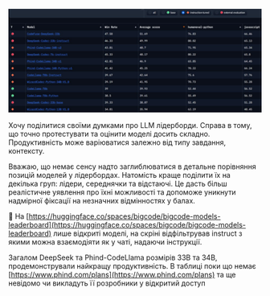 <!--
date: 2025-02-02T23:23:03.991Z
photo: ![Photo](2024-03-05-21-01-13.jpg)


-->

![Photo](2024-03-05-21-01-13.jpg)

Хочу поділитися своїми думками про LLM лідерборди. Справа в тому, що точно протестувати та оцінити моделі досить складно. Продуктивність може варіюватися залежно від типу завдання, контексту.

Вважаю, що немає сенсу надто заглиблюватися в детальне порівняння позицій моделей у лідербордах. Натомість краще поділити їх на декілька груп: лідери, середнячки та відстаючі. Це дасть більш реалістичне уявлення про їхні можливості та допоможе уникнути надмірної фіксації на незначних відмінностях у балах.

🤗 На  [https://huggingface.co/spaces/bigcode/bigcode-models-leaderboard](https://huggingface.co/spaces/bigcode/bigcode-models-leaderboard) лише відкриті моделі, на скріні відфільтрував instruct з якими можна взаємодіяти як у чаті, надаючи інструкції. 

Загалом DeepSeek та Phind-CodeLlama розмірів 33B та 34B, продемонстрували найкращу продуктивність. В таблиці поки що немає  [https://www.phind.com/plans](https://www.phind.com/plans) та ще невідомо чи викладуть її розробники у відкритий доступ